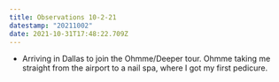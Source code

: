 ```yaml
---
title: Observations 10-2-21
datestamp: "20211002"
date: 2021-10-31T17:48:22.709Z
---
```

- Arriving in Dallas to join the Ohmme/Deeper tour. Ohmme taking me straight from the airport to a nail spa, where I got my first pedicure.